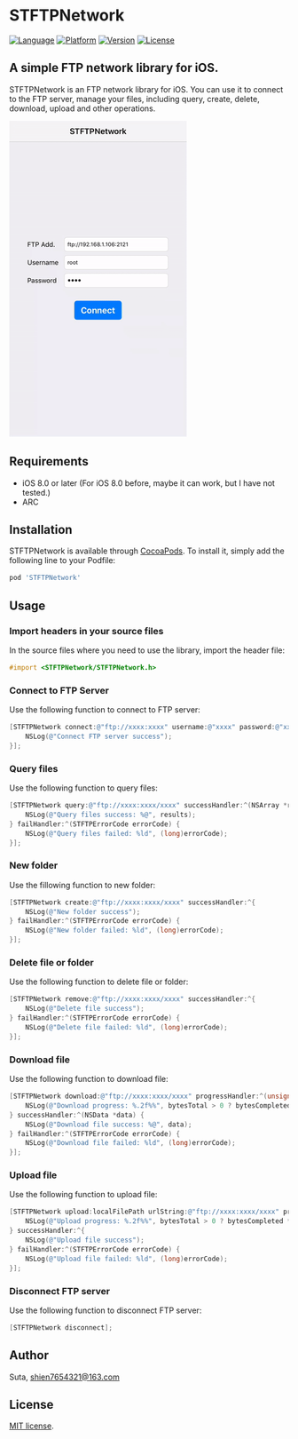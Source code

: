 # STFTPNetwork

[![Language](https://img.shields.io/badge/language-ObjC-limegreen.svg?style=flat)](http://cocoapods.org/pods/STFTPNetwork)
[![Platform](https://img.shields.io/cocoapods/p/STFTPNetwork.svg?style=flat)](http://cocoapods.org/pods/STFTPNetwork)
[![Version](https://img.shields.io/cocoapods/v/STFTPNetwork.svg?style=flat)](http://cocoapods.org/pods/STFTPNetwork)
[![License](https://img.shields.io/cocoapods/l/STFTPNetwork.svg?style=flat)](http://cocoapods.org/pods/STFTPNetwork)

## A simple FTP network library for iOS.
STFTPNetwork is an FTP network library for iOS. You can use it to connect to the FTP server, manage your files, including query, create, delete, download, upload and other operations.

![STFTPNetworkPreview01](https://github.com/shien7654321/STFTPNetwork/raw/master/Preview/STFTPNetworkPreview01.gif)

## Requirements

- iOS 8.0 or later (For iOS 8.0 before, maybe it can work, but I have not tested.)
- ARC

## Installation

STFTPNetwork is available through [CocoaPods](http://cocoapods.org). To install it, simply add the following line to your Podfile:

```ruby
pod 'STFTPNetwork'
```

## Usage

### Import headers in your source files

In the source files where you need to use the library, import the header file:

```objective-c
#import <STFTPNetwork/STFTPNetwork.h>
```

### Connect to FTP Server

Use the following function to connect to FTP server:

```objective-c
[STFTPNetwork connect:@"ftp://xxxx:xxxx" username:@"xxxx" password:@"xxxx" handler:^(BOOL success) {
    NSLog(@"Connect FTP server success");
}];
```

### Query files

Use the following function to query files:

```objective-c
[STFTPNetwork query:@"ftp://xxxx:xxxx/xxxx" successHandler:^(NSArray *results) {
    NSLog(@"Query files success: %@", results);
} failHandler:^(STFTPErrorCode errorCode) {
    NSLog(@"Query files failed: %ld", (long)errorCode);
}];
```

### New folder

Use the fillowing function to new folder:

```objective-c
[STFTPNetwork create:@"ftp://xxxx:xxxx/xxxx" successHandler:^{
    NSLog(@"New folder success");
} failHandler:^(STFTPErrorCode errorCode) {
    NSLog(@"New folder failed: %ld", (long)errorCode);
}];
```

### Delete file or folder

Use the following function to delete file or folder:

```objective-c
[STFTPNetwork remove:@"ftp://xxxx:xxxx/xxxx" successHandler:^{
    NSLog(@"Delete file success");
} failHandler:^(STFTPErrorCode errorCode) {
    NSLog(@"Delete file failed: %ld", (long)errorCode);
}];
```

### Download file

Use the following function to download file:

```objective-c
[STFTPNetwork download:@"ftp://xxxx:xxxx/xxxx" progressHandler:^(unsigned long long bytesCompleted, unsigned long long bytesTotal) {
    NSLog(@"Download progress: %.2f%%", bytesTotal > 0 ? bytesCompleted * 100.0 / bytesTotal : 0);
} successHandler:^(NSData *data) {
    NSLog(@"Download file success: %@", data);
} failHandler:^(STFTPErrorCode errorCode) {
    NSLog(@"Download file failed: %ld", (long)errorCode);
}];
```

### Upload file

Use the following function to upload file:

```objective-c
[STFTPNetwork upload:localFilePath urlString:@"ftp://xxxx:xxxx/xxxx" progressHandler:^(unsigned long long bytesCompleted, unsigned long long bytesTotal) {
    NSLog(@"Upload progress: %.2f%%", bytesTotal > 0 ? bytesCompleted * 100.0 / bytesTotal : 0);
} successHandler:^{
    NSLog(@"Upload file success");
} failHandler:^(STFTPErrorCode errorCode) {
    NSLog(@"Upload file failed: %ld", (long)errorCode);
}];
```

### Disconnect FTP server

Use the following function to disconnect FTP server:

```objective-c
[STFTPNetwork disconnect];
```

## Author

Suta, shien7654321@163.com

## License

[MIT]: http://www.opensource.org/licenses/mit-license.php
[MIT license][MIT].
